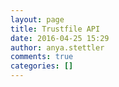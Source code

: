 ```yaml
---
layout: page
title: Trustfile API
date: 2016-04-25 15:29
author: anya.stettler
comments: true
categories: []
---
```

<div style="height: 0;">
<script src="/wp-content/swagger-ui/lib/jquery-1.8.0.min.js" type="text/javascript"></script>
<script src="/wp-content/swagger-ui/lib/jquery.slideto.min.js" type="text/javascript"></script>
<script src="/wp-content/swagger-ui/lib/jquery.wiggle.min.js" type="text/javascript"></script>
<script src="/wp-content/swagger-ui/lib/jquery.ba-bbq.min.js" type="text/javascript"></script>
<script src="/wp-content/swagger-ui/lib/handlebars-2.0.0.js" type="text/javascript"></script>
<script src="/wp-content/swagger-ui/lib/js-yaml.min.js" type="text/javascript"></script>
<script src="/wp-content/swagger-ui/lib/lodash.min.js" type="text/javascript"></script>
<script src="/wp-content/swagger-ui/lib/backbone-min.js" type="text/javascript"></script>
<script src="http://api-reference.s3-website-us-west-2.amazonaws.com/swagger-ui.js" type="text/javascript"></script>
<script src="/wp-content/swagger-ui/lib/highlight.7.3.pack.js" type="text/javascript"></script>
<script src="/wp-content/swagger-ui/lib/jsoneditor.min.js" type="text/javascript"></script>
<script src="/wp-content/swagger-ui/lib/marked.js" type="text/javascript"></script>
<script src="/wp-content/swagger-ui/lib/swagger-oauth.js" type="text/javascript"></script>
<script src="/wp-content/swagger-ui/lib/bootstrap.min.js" type="text/javascript"></script>
<link href='http://api-reference.s3-website-us-west-2.amazonaws.com/css/bootstrap.css' media='screen' rel='stylesheet' type='text/css' />
<link href='http://api-reference.s3-website-us-west-2.amazonaws.com/css/adnref.css' media='screen' rel='stylesheet' type='text/css' />
</div>
<script type="text/javascript">
    $(function () {
      var url = window.location.search.match(/url=([^&]+)/);
        url = "http://docs.trustfile.avalara.com:8002/api-docs";
      // Pre load translate...
      if(window.SwaggerTranslator) {
        window.SwaggerTranslator.translate();
      }
      window.swaggerUi = new SwaggerUi({
        url: url,
        dom_id: "swagger-ui-container",
        supportedSubmitMethods: ['get', 'post', 'put', 'delete', 'patch'],
        onComplete: function(swaggerApi, swaggerUi){
          if(typeof initOAuth == "function") {
            initOAuth({
              clientId: "your-client-id",
              clientSecret: "your-client-secret-if-required",
              realm: "your-realms",
              appName: "your-app-name",
              scopeSeparator: ",",
              additionalQueryStringParams: {}
            });
          }
          if(window.SwaggerTranslator) {
            window.SwaggerTranslator.translate();
          }
          addApiKeyAuthorization();
        },
        onFailure: function(data) {
          log("Unable to Load SwaggerUI");
        },
        docExpansion: "none",
        jsonEditor: false,
        apisSorter: "alpha",
        defaultModelRendering: 'schema',
        showRequestHeaders: false
      });
      function addApiKeyAuthorization(){
        if($('#input_apiKey')[0]) {
        var key = encodeURIComponent($('#input_apiKey')[0].value);
      }
      }
      $('#input_apiKey').change(addApiKeyAuthorization);
     window.swaggerUi.load();
      function log() {
        if ('console' in window) {
          console.log.apply(console, arguments);
        }
      }
  });
</script>
<div class="container-fluid">
<div id="swagger-ui-container" class="swagger-ui-wrap"></div>
</div>
